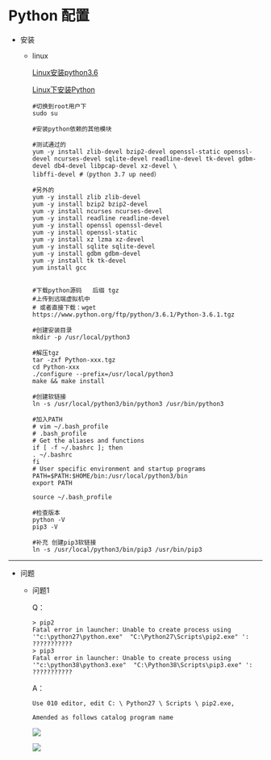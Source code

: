 # Python 配置

* 安装

  * linux

    [Linux安装python3.6](https://www.cnblogs.com/kimyeee/p/7250560.html)

    [Linux下安装Python](https://blog.csdn.net/gdkyxy2013/article/details/79457590)

    ``` shell
    #切换到root用户下
    sudo su
    
    #安装python依赖的其他模块
    
    #测试通过的
    yum -y install zlib-devel bzip2-devel openssl-static openssl-devel ncurses-devel sqlite-devel readline-devel tk-devel gdbm-devel db4-devel libpcap-devel xz-devel \ 
    libffi-devel #（python 3.7 up need）
    
    #另外的
    yum -y install zlib zlib-devel
    yum -y install bzip2 bzip2-devel
    yum -y install ncurses ncurses-devel
    yum -y install readline readline-devel
    yum -y install openssl openssl-devel
    yum -y install openssl-static
    yum -y install xz lzma xz-devel
    yum -y install sqlite sqlite-devel
    yum -y install gdbm gdbm-devel
    yum -y install tk tk-devel
    yum install gcc
    
    
    #下载python源码   后缀 tgz
    #上传到远端虚拟机中
    # 或者直接下载：wget https://www.python.org/ftp/python/3.6.1/Python-3.6.1.tgz
    
    #创建安装目录
    mkdir -p /usr/local/python3
    
    #解压tgz
    tar -zxf Python-xxx.tgz
    cd Python-xxx
    ./configure --prefix=/usr/local/python3
    make && make install
    
    #创建软链接
    ln -s /usr/local/python3/bin/python3 /usr/bin/python3
    
    #加入PATH
    # vim ~/.bash_profile
    # .bash_profile
    # Get the aliases and functions
    if [ -f ~/.bashrc ]; then
    . ~/.bashrc
    fi
    # User specific environment and startup programs
    PATH=$PATH:$HOME/bin:/usr/local/python3/bin
    export PATH
    
    source ~/.bash_profile
    
    #检查版本
    python -V
    pip3 -V
    
    #补充 创建pip3软链接
    ln -s /usr/local/python3/bin/pip3 /usr/bin/pip3
    ```

    







---

* 问题

  * 问题1

    Q：

    ``` text
    > pip2
    Fatal error in launcher: Unable to create process using '"c:\python27\python.exe"  "C:\Python27\Scripts\pip2.exe" ': ???????????
    > pip3
    Fatal error in launcher: Unable to create process using '"c:\python38\python3.exe"  "C:\Python38\Scripts\pip3.exe" ': ???????????
    
    ```

    A：

    ``` text
    Use 010 editor, edit C: \ Python27 \ Scripts \ pip2.exe,
    
    Amended as follows catalog program name
    ```

    ![](https://i.loli.net/2021/05/07/6Id25VMy9KqsfmU.png)

    ![](https://i.loli.net/2021/05/07/kDmCEV45cplXA8a.png)







